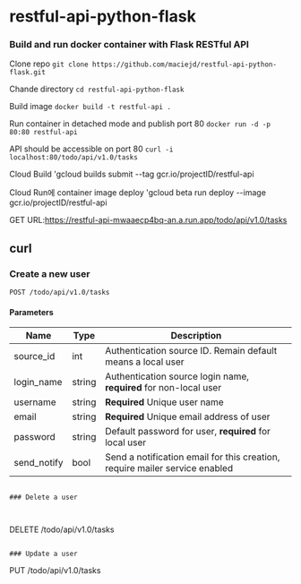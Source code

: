 # restful-api-python-flask
### Build and run docker container with Flask RESTful API

Clone repo `git clone https://github.com/maciejd/restful-api-python-flask.git`

Chande directory `cd restful-api-python-flask`

Build image `docker build -t restful-api .` 
  
Run container in detached mode and publish port 80 `docker run -d -p 80:80 restful-api`
  
API should be accessible on port 80 `curl -i localhost:80/todo/api/v1.0/tasks`

Cloud Build     'gcloud builds submit --tag gcr.io/projectID/restful-api

Cloud Run에 container image deploy     'gcloud beta run deploy --image gcr.io/projectID/restful-api

GET URL:https://restful-api-mwaaecp4bq-an.a.run.app/todo/api/v1.0/tasks

## curl

### Create a new user

```
POST /todo/api/v1.0/tasks
```

#### Parameters

|Name|Type|Description|
|----|----|-----------|
|source_id|int|Authentication source ID. Remain default means a local user|
|login_name|string|Authentication source login name, **required** for non-local user|
|username|string|**Required** Unique user name|
|email|string|**Required** Unique email address of user|
|password|string|Default password for user, **required** for local user|
|send_notify|bool|Send a notification email for this creation, require mailer service enabled|
```

### Delete a user



```
DELETE /todo/api/v1.0/tasks
```

### Update a user

```
PUT /todo/api/v1.0/tasks
```

